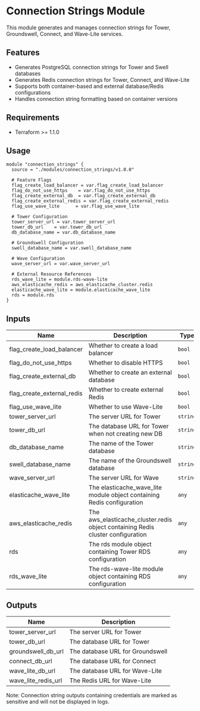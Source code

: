 # Connection Strings Module

This module generates and manages connection strings for Tower, Groundswell, Connect, and Wave-Lite services.

## Features

- Generates PostgreSQL connection strings for Tower and Swell databases
- Generates Redis connection strings for Tower, Connect, and Wave-Lite
- Supports both container-based and external database/Redis configurations
- Handles connection string formatting based on container versions

## Requirements

- Terraform >= 1.1.0

## Usage

```hcl
module "connection_strings" {
  source = "./modules/connection_strings/v1.0.0"

  # Feature Flags
  flag_create_load_balancer = var.flag_create_load_balancer
  flag_do_not_use_https    = var.flag_do_not_use_https
  flag_create_external_db  = var.flag_create_external_db
  flag_create_external_redis = var.flag_create_external_redis
  flag_use_wave_lite      = var.flag_use_wave_lite

  # Tower Configuration
  tower_server_url = var.tower_server_url
  tower_db_url    = var.tower_db_url
  db_database_name = var.db_database_name

  # Groundswell Configuration
  swell_database_name = var.swell_database_name

  # Wave Configuration
  wave_server_url = var.wave_server_url

  # External Resource References
  rds_wave_lite = module.rds-wave-lite
  aws_elasticache_redis = aws_elasticache_cluster.redis
  elasticache_wave_lite = module.elasticache_wave_lite
  rds = module.rds
}
```

## Inputs

| Name | Description | Type | Default | Required |
|------|-------------|------|---------|:--------:|
| flag_create_load_balancer | Whether to create a load balancer | `bool` | n/a | yes |
| flag_do_not_use_https | Whether to disable HTTPS | `bool` | n/a | yes |
| flag_create_external_db | Whether to create an external database | `bool` | n/a | yes |
| flag_create_external_redis | Whether to create external Redis | `bool` | n/a | yes |
| flag_use_wave_lite | Whether to use Wave-Lite | `bool` | n/a | yes |
| tower_server_url | The server URL for Tower | `string` | n/a | yes |
| tower_db_url | The database URL for Tower when not creating new DB | `string` | n/a | yes |
| db_database_name | The name of the Tower database | `string` | n/a | yes |
| swell_database_name | The name of the Groundswell database | `string` | n/a | yes |
| wave_server_url | The server URL for Wave | `string` | n/a | yes |
| elasticache_wave_lite | The elasticache_wave_lite module object containing Redis configuration | `any` | `null` | no |
| aws_elasticache_redis | The aws_elasticache_cluster.redis object containing Redis cluster configuration | `any` | `null` | no |
| rds | The rds module object containing Tower RDS configuration | `any` | `null` | no |
| rds_wave_lite | The rds-wave-lite module object containing RDS configuration | `any` | `null` | no |

## Outputs

| Name | Description |
|------|-------------|
| tower_server_url | The server URL for Tower |
| tower_db_url | The database URL for Tower |
| groundswell_db_url | The database URL for Groundswell |
| connect_db_url | The database URL for Connect |
| wave_lite_db_url | The database URL for Wave-Lite |
| wave_lite_redis_url | The Redis URL for Wave-Lite |

Note: Connection string outputs containing credentials are marked as sensitive and will not be displayed in logs.

